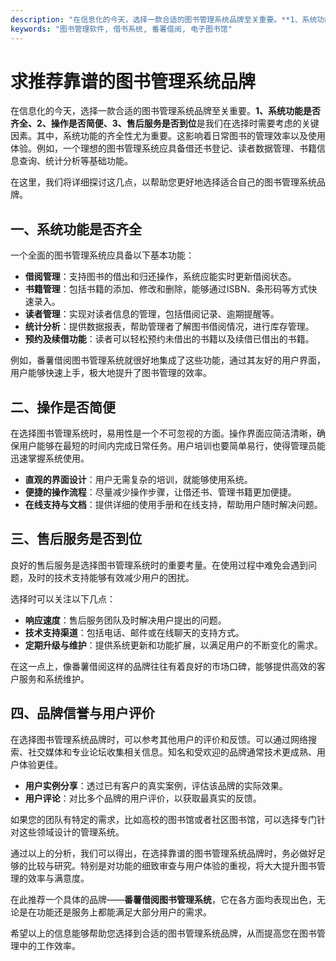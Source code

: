 ```yaml
---
description: "在信息化的今天，选择一款合适的图书管理系统品牌至关重要。**1、系统功能是否齐全、2、操作是否简便、3、售后服务是否到位**是我们在选择时需要考虑的关键因素。其中，系统功能的齐全性尤为重要。这影响着日常图书的管理效率以及使用体验。例如，一个理想的图书管理系统应具备借还书登记、读者数据管理、书籍信息查询、统计分析等基础功能。"
keywords: "图书管理软件, 借书系统, 番薯借阅, 电子图书馆"
---
```

# 求推荐靠谱的图书管理系统品牌

在信息化的今天，选择一款合适的图书管理系统品牌至关重要。**1、系统功能是否齐全、2、操作是否简便、3、售后服务是否到位**是我们在选择时需要考虑的关键因素。其中，系统功能的齐全性尤为重要。这影响着日常图书的管理效率以及使用体验。例如，一个理想的图书管理系统应具备借还书登记、读者数据管理、书籍信息查询、统计分析等基础功能。

在这里，我们将详细探讨这几点，以帮助您更好地选择适合自己的图书管理系统品牌。

## **一、系统功能是否齐全**

一个全面的图书管理系统应具备以下基本功能：

- **借阅管理**：支持图书的借出和归还操作，系统应能实时更新借阅状态。
- **书籍管理**：包括书籍的添加、修改和删除，能够通过ISBN、条形码等方式快速录入。
- **读者管理**：实现对读者信息的管理，包括借阅记录、逾期提醒等。
- **统计分析**：提供数据报表，帮助管理者了解图书借阅情况，进行库存管理。
- **预约及续借功能**：读者可以轻松预约未借出的书籍以及续借已借出的书籍。

例如，番薯借阅图书管理系统就很好地集成了这些功能，通过其友好的用户界面，用户能够快速上手，极大地提升了图书管理的效率。

## **二、操作是否简便**

在选择图书管理系统时，易用性是一个不可忽视的方面。操作界面应简洁清晰，确保用户能够在最短的时间内完成日常任务。用户培训也要简单易行，使得管理员能迅速掌握系统使用。

- **直观的界面设计**：用户无需复杂的培训，就能够使用系统。
- **便捷的操作流程**：尽量减少操作步骤，让借还书、管理书籍更加便捷。
- **在线支持与文档**：提供详细的使用手册和在线支持，帮助用户随时解决问题。

## **三、售后服务是否到位**

良好的售后服务是选择图书管理系统时的重要考量。在使用过程中难免会遇到问题，及时的技术支持能够有效减少用户的困扰。 

选择时可以关注以下几点：

- **响应速度**：售后服务团队及时解决用户提出的问题。
- **技术支持渠道**：包括电话、邮件或在线聊天的支持方式。
- **定期升级与维护**：提供系统更新和功能扩展，以满足用户的不断变化的需求。

在这一点上，像番薯借阅这样的品牌往往有着良好的市场口碑，能够提供高效的客户服务和系统维护。

## **四、品牌信誉与用户评价**

在选择图书管理系统品牌时，可以参考其他用户的评价和反馈。可以通过网络搜索、社交媒体和专业论坛收集相关信息。知名和受欢迎的品牌通常技术更成熟、用户体验更佳。

- **用户实例分享**：透过已有客户的真实案例，评估该品牌的实际效果。
- **用户评论**：对比多个品牌的用户评价，以获取最真实的反馈。

如果您的团队有特定的需求，比如高校的图书馆或者社区图书馆，可以选择专门针对这些领域设计的管理系统。

通过以上的分析，我们可以得出，在选择靠谱的图书管理系统品牌时，务必做好足够的比较与研究。特别是对功能的细致审查与用户体验的重视，将大大提升图书管理的效率与满意度。

在此推荐一个具体的品牌——**番薯借阅图书管理系统**，它在各方面均表现出色，无论是在功能还是服务上都能满足大部分用户的需求。

希望以上的信息能够帮助您选择到合适的图书管理系统品牌，从而提高您在图书管理中的工作效率。
